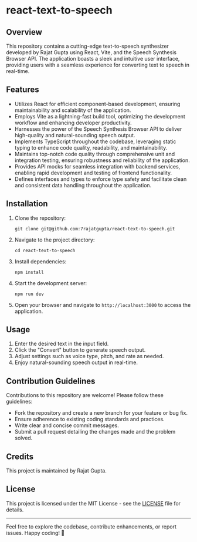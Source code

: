 # react-text-to-speech

## Overview

This repository contains a cutting-edge text-to-speech synthesizer developed by Rajat Gupta using React, Vite, and the Speech Synthesis Browser API. The application boasts a sleek and intuitive user interface, providing users with a seamless experience for converting text to speech in real-time.

## Features

- Utilizes React for efficient component-based development, ensuring maintainability and scalability of the application.
- Employs Vite as a lightning-fast build tool, optimizing the development workflow and enhancing developer productivity.
- Harnesses the power of the Speech Synthesis Browser API to deliver high-quality and natural-sounding speech output.
- Implements TypeScript throughout the codebase, leveraging static typing to enhance code quality, readability, and maintainability.
- Maintains top-notch code quality through comprehensive unit and integration testing, ensuring robustness and reliability of the application.
- Provides API mocks for seamless integration with backend services, enabling rapid development and testing of frontend functionality.
- Defines interfaces and types to enforce type safety and facilitate clean and consistent data handling throughout the application.

## Installation

1. Clone the repository:

   ```
   git clone git@github.com:7rajatgupta/react-text-to-speech.git
   ```

2. Navigate to the project directory:

   ```
   cd react-text-to-speech
   ```

3. Install dependencies:

   ```
   npm install
   ```

4. Start the development server:

   ```
   npm run dev
   ```

5. Open your browser and navigate to `http://localhost:3000` to access the application.

## Usage

1. Enter the desired text in the input field.
2. Click the "Convert" button to generate speech output.
3. Adjust settings such as voice type, pitch, and rate as needed.
4. Enjoy natural-sounding speech output in real-time.

## Contribution Guidelines

Contributions to this repository are welcome! Please follow these guidelines:

- Fork the repository and create a new branch for your feature or bug fix.
- Ensure adherence to existing coding standards and practices.
- Write clear and concise commit messages.
- Submit a pull request detailing the changes made and the problem solved.

## Credits

This project is maintained by Rajat Gupta.

## License

This project is licensed under the MIT License - see the [LICENSE](LICENSE) file for details.

---

Feel free to explore the codebase, contribute enhancements, or report issues. Happy coding! 🚀
